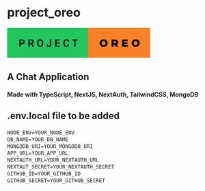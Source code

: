 # project_oreo

![project_oreo by lizardkingLK](/project-oreo.svg)

## A Chat Application

#### Made with TypeScript, NextJS, NextAuth, TailwindCSS, MongoDB

## .env.local file to be added

```
NODE_ENV=YOUR_NODE_ENV
DB_NAME=YOUR_DB_NAME
MONGODB_URI=YOUR_MONGODB_URI
APP_URL=YOUR_APP_URL
NEXTAUTH_URL=YOUR_NEXTAUTH_URL
NEXTAUT_SECRET=YOUR_NEXTAUTH_SECRET
GITHUB_ID=YOUR_GITHUB_ID
GITHUB_SECRET=YOUR_GITHUB_SECRET
```
